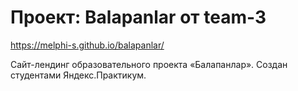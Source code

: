 # Проект: Balapanlar от team-3 

https://melphi-s.github.io/balapanlar/

Сайт-лендинг образовательного проекта «Балапанлар».
Создан студентами Яндекс.Практикум.
